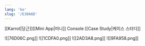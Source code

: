 ```yaml
---
lang: 'ko'
slug: '/E30A6D'
---
```


[[Karrot|당근]][[Mini App|미니]] Console [[Case Study|케이스 스터디]]

![[76D06C.png]]
![[1CDFA0.png]]
![[2AD3A8.png]]
![[9FA958.png]]

